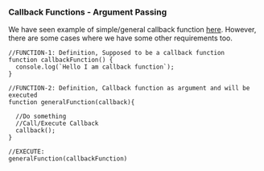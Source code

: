 ### Callback Functions - Argument Passing

We have seen example of simple/general callback function [here](README.md). However, there are 
some cases where we have some other requirements too. 

```
//FUNCTION-1: Definition, Supposed to be a callback function
function callbackFunction() {
  console.log(`Hello I am callback function`);
}

//FUNCTION-2: Definition, Callback function as argument and will be executed
function generalFunction(callback){
  
  //Do something
  //Call/Execute Callback
  callback();
}

//EXECUTE:
generalFunction(callbackFunction)

```